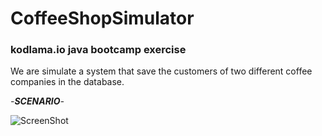 # CoffeeShopSimulator
### kodlama.io java bootcamp exercise 

We are simulate a system that save the customers of two different coffee companies in the database.

_-**SCENARIO**-_


![ScreenShot](https://github.com/EmirhanErcan/CoffeeShopSimulator/assets/63793837/4564f6c5-dd5a-4918-88af-c8bffd6b3c25)
